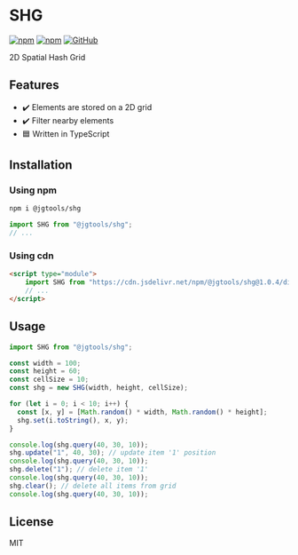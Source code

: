 # SHG

[![npm](https://img.shields.io/npm/v/@jgtools/shg)](https://www.npmjs.com/package/@jgtools/shg)
[![npm](https://img.shields.io/npm/dm/@jgtools/shg)](https://www.npmjs.com/package/@jgtools/shg)
[![GitHub](https://img.shields.io/github/license/jgtools/shg)](https://github.com/git/git-scm.com/blob/main/MIT-LICENSE.txt)

2D Spatial Hash Grid

## Features

- :heavy_check_mark: Elements are stored on a 2D grid
- :heavy_check_mark: Filter nearby elements
- :blue_square: Written in TypeScript

## Installation

### Using npm

```bash
npm i @jgtools/shg
```

```javascript
import SHG from "@jgtools/shg";
// ...
```

### Using cdn

```html
<script type="module">
    import SHG from "https://cdn.jsdelivr.net/npm/@jgtools/shg@1.0.4/dist/index.min.js";
    // ...
</script>
```

## Usage

```javascript
import SHG from "@jgtools/shg";

const width = 100;
const height = 60;
const cellSize = 10;
const shg = new SHG(width, height, cellSize);

for (let i = 0; i < 10; i++) {
  const [x, y] = [Math.random() * width, Math.random() * height];
  shg.set(i.toString(), x, y);
}

console.log(shg.query(40, 30, 10));
shg.update("1", 40, 30); // update item '1' position
console.log(shg.query(40, 30, 10));
shg.delete("1"); // delete item '1'
console.log(shg.query(40, 30, 10));
shg.clear(); // delete all items from grid
console.log(shg.query(40, 30, 10));
```

## License

MIT
